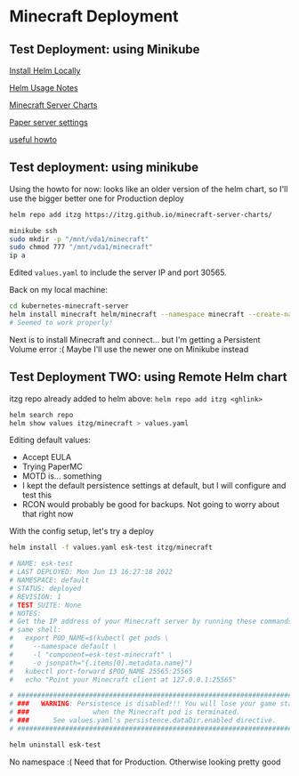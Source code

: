 # Minecraft Deployment

## Test Deployment: using Minikube

[Install Helm Locally](https://helm.sh/docs/intro/install/)

[Helm Usage Notes](https://helm.sh/docs/intro/using_helm/)

[Minecraft Server Charts](https://github.com/itzg/minecraft-server-charts)

[Paper server settings](https://github.com/itzg/docker-minecraft-server/blob/master/README.md#running-a-paper-server)

[useful howto](https://github.com/solarhess/kubernetes-minecraft-server)

## Test deployment: using minikube

Using the howto for now: looks like an older version of the helm chart, so I'll use the bigger better one for Production deploy

```sh
helm repo add itzg https://itzg.github.io/minecraft-server-charts/

minikube ssh
sudo mkdir -p "/mnt/vda1/minecraft"
sudo chmod 777 "/mnt/vda1/minecraft"
ip a
```

Edited `values.yaml` to include the server IP and port 30565.

Back on my local machine:
```sh
cd kubernetes-minecraft-server
helm install minecraft helm/minecraft --namespace minecraft --create-namespace
# Seemed to work properly!
```

Next is to install Minecraft and connect... but I'm getting a Persistent Volume error :( Maybe I'll use the newer one on Minikube instead

## Test Deployment TWO: using Remote Helm chart

itzg repo already added to helm above: `helm repo add itzg <ghlink>`

```sh
helm search repo
helm show values itzg/minecraft > values.yaml
```

Editing default values:
* Accept EULA
* Trying PaperMC
* MOTD is... something
* I kept the default persistence settings at default, but I will configure and test this
* RCON would probably be good for backups. Not going to worry about that right now

With the config setup, let's try a deploy

```sh
helm install -f values.yaml esk-test itzg/minecraft

# NAME: esk-test
# LAST DEPLOYED: Mon Jun 13 16:27:18 2022
# NAMESPACE: default
# STATUS: deployed
# REVISION: 1
# TEST SUITE: None
# NOTES:
# Get the IP address of your Minecraft server by running these commands in the
# same shell:
#   export POD_NAME=$(kubectl get pods \
#     --namespace default \
#     -l "component=esk-test-minecraft" \
#     -o jsonpath="{.items[0].metadata.name}")
#   kubectl port-forward $POD_NAME 25565:25565
#   echo "Point your Minecraft client at 127.0.0.1:25565"

# ############################################################################
# ###   WARNING: Persistence is disabled!!! You will lose your game state  ###
# ###                when the Minecraft pod is terminated.                 ###
# ###      See values.yaml's persistence.dataDir.enabled directive.        ###
# ############################################################################

helm uninstall esk-test
```

No namespace :( Need that for Production. Otherwise looking pretty good